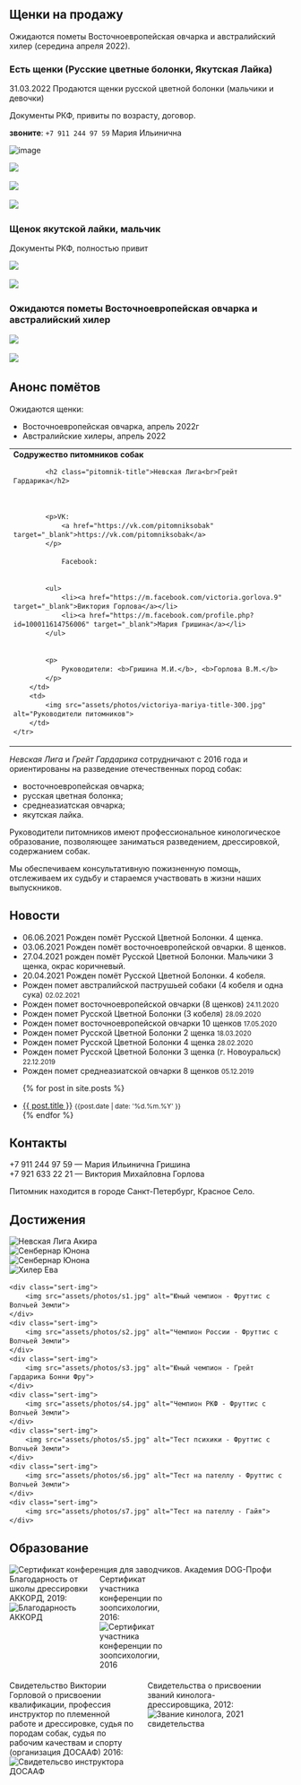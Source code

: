 
<!-- Щенки на продажу -->

## Щенки на продажу

Ожидаются пометы Восточноевропейская овчарка и австралийский хилер (середина апреля 2022).

### Есть щенки (Русские цветные болонки, Якутская Лайка)

31.03.2022  Продаются щенки русской цветной болонки (мальчики и девочки)

Документы РКФ, привиты по возрасту, договор.

**звоните**: ``+7 911 244 97 59`` Мария Ильинична

![image](https://sun9-86.userapi.com/impf/nSEuaFJECyzYvNZJbNqQe5hJe6x-o1eAgHnVQg/3dnsRT_QTMg.jpg?size=1600x1062&quality=95&sign=b674e24953368d0a4ff7346ddf3460c1&type=album)

![](https://sun9-5.userapi.com/impf/zEUbL0ESVeJRIo57OLrz_7nPhbqnGOi9A-Oq4g/YKVVOjdZgf4.jpg?size=2560x1700&quality=96&sign=51d1c977101ea86713621220444f3a7e&type=album)

![](https://sun9-80.userapi.com/impf/H8r-xo-R3X0rtfvBOwbEOKKCyO0HKd1K6oQd6A/ifd1tlu82OI.jpg?size=2560x1700&quality=96&sign=a2b5fd16ea8ee8d05961aed2b841c959&type=album)

![](https://sun9-51.userapi.com/impf/4oz_rok4wdjmBNg2QPlaaMx6r5a_2Qh9L0b6-g/SXGfiFKZhUE.jpg?size=1600x1198&quality=96&sign=102d0246ae5e8fa18472dea5c4fc82ab&type=album)

### Щенок якутской лайки, мальчик

Документы РКФ, полностью привит

![](https://sun9-84.userapi.com/impf/ImDs6KUtIrGrPS_1U3AGHFWQc-Y8ohrw4p1OVw/n5sovQByNow.jpg?size=601x845&quality=96&sign=1a6425545ac59e744adbbfec867a07c9&type=album)

![](https://sun9-30.userapi.com/impf/JfgHee0euAhNzkpF5ifTOnzDAwvcxz4sEjyiaQ/IbsG23SWeVc.jpg?size=668x456&quality=96&sign=c160981eb7675fa98e2888a87b291b62&type=album)

### Ожидаются пометы Восточноевропейская овчарка и австралийский хилер

![](https://sun9-14.userapi.com/impf/6g1VWRps5sf5YDNnQz7G76C_kPmY1PBqbuhWJw/AZINTOMT54g.jpg?size=1938x1826&quality=95&sign=4797a8629700360f13ce06f749d66067&type=album)

![](https://sun9-40.userapi.com/impf/I5Heu8jPg4uuwqkcukZpkMSwn1sxPsIyI-pgTA/ZFRxFNe4Lfo.jpg?size=1440x2160&quality=95&sign=f5cada7c7e7538ec392c7b86efc4b184&type=album)


<!-- div style="display:flex; flex-direction: row; align-items: flex-start; flex-wrap: wrap;">
   <div style="width: 45%;">
      <h3>Грейт Гардарика **Измира**</h3>
      <ul>
        <li>24.11.2020, черно-палевая девочка ВЕО</li>
        <li>Плановые, без брака, документы РКФ.</li>     
        <li>Договор и ветпаспорт, полностью привита. Загородное выращивание.</li>
        <li>Игривая, ориентирована на человека, социализирована по возрасту. </li>
      </ul>

   </div>
   <div style="width: 45%;">
        <img src="https://user-images.githubusercontent.com/2485728/110218543-58e81e00-7ecb-11eb-9015-0ccdd61db582.png" alt="щенок ВЕО: Грейт Гардарика Измира">
   </div>
</div -->

<!-- ### Родители чемпионы
![ВЕО Акира](https://user-images.githubusercontent.com/2485728/106354236-45142f80-6301-11eb-9eed-154d0d100e06.png)
 -->

<!-- ### Продаются щенки Австралийской Пастушьей Собаки

Родились 02.02.2021

*Хилер* - Австралийская пастушья собака.

Окрас голубой, без брака.
На продажу кобели.

На фото им 7 дней.

Звоните, резервируйте пока есть выбор! (на продажу 2 кобеля ~~4 кобеля~~)

**Грейт Гардарика Квикли Купер** кобель
![хилер Квикли Купер](https://user-images.githubusercontent.com/2485728/110218661-fba09c80-7ecb-11eb-8b0b-f0f7912a8f63.png)
![автстралийский хилер Квикли Купер](https://user-images.githubusercontent.com/2485728/110218688-23900000-7ecc-11eb-954c-f912576d56ca.png)

**Грейт Гардарика Каспер** кобель
![cattledog Гардарика Каспер](https://user-images.githubusercontent.com/2485728/110218722-4d492700-7ecc-11eb-878b-e48c3a9f31fe.png)
![cattledog Гардарика Каспер](https://user-images.githubusercontent.com/2485728/110218736-605bf700-7ecc-11eb-9a82-578b10c0a232.png)




**Родители**

Родители чемпионы (Saint-Petersburg, Russia):

*Joker Show King of The Ring* (JCH: RUS, EST, BLR, LT, LV; CH: FIN, LV, RUS, TL, BLR. 19 CACIB, CHRKF, Austrin Winner'19(Res.BIS), BIS, **INTER CH**
Baer +|+ снимки суставов-идеально, на расшифровке в РКФ
ОКД 2, Т1
x
*Evra Leone Galaktika* JCH: RUS, CHRKF, CACIB, BOB, BIS
PRA-NN, PLL-NN
снимки на дисплазию - 0A
ТПИ-1 (NHAT-VG)

![image](https://user-images.githubusercontent.com/2485728/107273690-735fe080-6a60-11eb-9101-319084ed145b.png)


 -->
<!-- Анонс -->
## Анонс помётов

<div class="flash" style="text-align: left;">   
   Ожидаются щенки:
   <ul>
      <li>Восточноевропейская овчарка, апрель 2022г</li>      
      <li>Австралийские хилеры, апрель 2022</li>
   </ul>
</div>



<table class="head-table">
    <tr>
        <td>
            <div class="pre-pitomnik-title"><b>Содружество питомников собак</b></div>

            <h2 class="pitomnik-title">Невская Лига<br>Грейт Гардарика</h2>

            

            <p>VK: 
                <a href="https://vk.com/pitomniksobak" target="_blank">https://vk.com/pitomniksobak</a>
            </p>

                Facebook: 


            <ul>
                <li><a href="https://m.facebook.com/victoria.gorlova.9" target="_blank">Виктория Горлова</a></li>
                <li><a href="https://m.facebook.com/profile.php?id=100011614756006" target="_blank">Мария Гришина</a></li>
            </ul>


            <p>
                Руководители: <b>Гришина М.И.</b>, <b>Горлова В.М.</b>
            </p>
        </td>
        <td>
            <img src="assets/photos/victoriya-mariya-title-300.jpg" alt="Руководители питомников">
        </td>
    </tr>
</table>



_Невская Лига_ и _Грейт Гардарика_ сотрудничают с 2016 года
и ориентированы на разведение отечественных пород собак:

- восточноевропейская овчарка;
- русская цветная болонка;
- среднеазиатская овчарка;
- якутская лайка.

Руководители питомников имеют профессиональное кинологическое образование, позволяющее заниматься
разведением, дрессировкой, содержанием собак.

Мы обеспечиваем консультативную пожизненную помощь, отслеживаем их судьбу и стараемся участвовать в жизни 
наших выпускников.




## Новости

<ul>   
   <li>06.06.2021 Рожден помёт Русской Цветной Болонки. 4 щенка.</li>
   <li>03.06.2021 Рожден помёт восточноевропейской овчарки. 8 щенков.</li>
   <li>27.04.2021 рожден помёт Русской Цветной Болонки. Мальчики 3 щенка, окрас коричневый.</li>
   <li>20.04.2021 Рожден помёт Русской Цветной Болонки. 4 кобеля. </li>   
   <li>Рожден помет австралийской паструшьей собаки (4 кобеля и одна сука) <small>02.02.2021</small></li>
   <li>Рожден помет восточноевропейской овчарки (8 щенков) <small>24.11.2020</small></li>
   <li>Рожден помет Русской Цветной Болонки (3 кобеля) <small>28.09.2020</small></li>
   <li>Рожден помет восточноевропейской овчарки 10 щенков <small>17.05.2020</small></li>
   <li>Рожден помет Русской Цветной Болонки 2 щенка <small>18.03.2020</small></li>
   <li>Рожден помет Русской Цветной Болонки 4 щенка <small>28.02.2020</small></li>
   <li>Рожден помет Русской Цветной Болонки 3 щенка (г. Новоуральск) <small>22.12.2019</small></li>
   <li>Рожден помет среднеазиатской овчарки 8 щенков <small>05.12.2019</small></li>
   
  {% for post in site.posts %}
    <li>
      <a href="{{ post.url | relative_url }}">{{ post.title }}</a> <small>{{post.date | date: '%d.%m.%Y' }}</small>
    </li>
  {% endfor %}
</ul>


## Контакты

<div itemscope itemtype="http://schema.org/Organization">
    <p>
        <span itemprop="telephone">+7 911 244 97 59</span> &mdash; Мария Ильинична Гришина<br>
        <span itemprop="telephone">+7 921 633 22 21</span> &mdash; Виктория Михайловна Горлова
    </p>
</div>

Питомник находится в городе Санкт-Петербург, Красное Село.


## Достижения

<div>
    <div class="sert-img">
      <img src="https://user-images.githubusercontent.com/2485728/110219177-bc277f80-7ece-11eb-8ea8-a82b18969144.png" alt="Невская Лига Акира">
    </div>      
    <div class="sert-img">
      <img src="https://user-images.githubusercontent.com/2485728/110219195-d19ca980-7ece-11eb-93c4-c983cbf47e5e.png" alt="Сенбернар Юнона">
    </div>      
    <div class="sert-img">
      <img src="https://user-images.githubusercontent.com/2485728/110219209-e9742d80-7ece-11eb-9c3e-244a5c5267cd.png" alt="Сенбернар Юнона">
    </div>      
    <div class="sert-img">
      <img src="https://user-images.githubusercontent.com/2485728/110219209-e9742d80-7ece-11eb-9c3e-244a5c5267cd.png" alt="Хилер Ева">
    </div>      
   
    <div class="sert-img">
        <img src="assets/photos/s1.jpg" alt="Юный чемпион - Фруттис с Волчьей Земли">
    </div>
    <div class="sert-img">
        <img src="assets/photos/s2.jpg" alt="Чемпион России - Фруттис с Волчьей Земли">
    </div>
    <div class="sert-img">
        <img src="assets/photos/s3.jpg" alt="Юный чемпион - Грейт Гардарика Бонни Фру">
    </div>
    <div class="sert-img">
        <img src="assets/photos/s4.jpg" alt="Чемпион РКФ - Фруттис с Волчьей Земли">
    </div>
    <div class="sert-img">
        <img src="assets/photos/s5.jpg" alt="Тест психики - Фруттис с Волчьей Земли"> 
    </div>
    <div class="sert-img">
        <img src="assets/photos/s6.jpg" alt="Тест на пателлу - Фруттис с Волчьей Земли">
    </div>
    <div class="sert-img">
        <img src="assets/photos/s7.jpg" alt="Тест на пателлу - Гайя"> 
    </div>
</div>

<h2>Образование</h2>

<div>
    <div class="sert-img">
        <img src="https://user-images.githubusercontent.com/2485728/110219069-1d9b1e80-7ece-11eb-9a97-6a63ae9f1d61.png" alt="Сертификат конференция для заводчиков. Академия DOG-Профи">
    </div>
    <!-- div class="sert-img">
        <img src="assets/photos/s2.jpg" alt="Сертификат конференция для заводчиков. Академия DOG-Профи">
    </div -->
</div>  


<div style="display:flex; flex-direction: row; align-items: flex-start; flex-wrap: wrap;">

   <div style="width: 28%;">
   Благодарность от школы дрессировки АККОРД, 2019:
   <img src="https://user-images.githubusercontent.com/2485728/64926723-8047b880-d809-11e9-80ee-d72c7f26eef1.png" alt="Благодарность АККОРД">
   </div>

   <div style="width: 28%; padding-left:20px;">
   Сертификат участника конференции по зоопсихологии, 2016:
   <img src="https://user-images.githubusercontent.com/2485728/64926759-006e1e00-d80a-11e9-9554-4b9ef3a36e63.png" alt="Сертификат участника конференции по зоопсихологии, 2016">
   </div>
</div>

<div style="display:flex; flex-direction: row; align-items: flex-start; flex-wrap: wrap; margin-top: 20px;">
   <div style="width: 45%;">
   Свидетельство Виктории Горловой о присвоении квалификации, профессия инструктор по племенной работе и дрессировке, судья по породам собак, судья по рабочим качествам и спорту (организация ДОСААФ) 2016:
   <img src="https://user-images.githubusercontent.com/2485728/64926683-0b747e80-d809-11e9-915c-4d9c034aaceb.png" alt="Свидетельсво инструктора ДОСААФ">
   </div>

   <div style="width: 45%; padding-left:20px;">
   Свидетельства о присвоении званий кинолога-дрессировщика, 2012:
   <img src="https://user-images.githubusercontent.com/2485728/64926673-dec06700-d808-11e9-8aed-3d2a3ce1ad5d.png" alt="Звание кинолога, 2021 свидетельства">
   </div>


</div>





